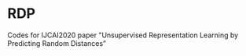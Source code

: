 # RDP
Codes for IJCAI2020 paper "Unsupervised Representation Learning by Predicting Random Distances”
